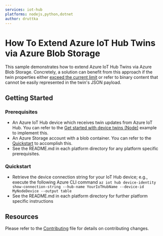 ```yaml
---
services: iot-hub 
platforms: nodejs,python,dotnet
author: druttka
---
```


# How To Extend Azure IoT Hub Twins via Azure Blob Storage  

This sample demonstrates how to extend Azure IoT Hub Twins via Azure Blob Storage. Concretely, a solution can benefit from this approach if the twin properties either [exceed the current limit](https://feedback.azure.com/forums/907045-azure-iot-edge/suggestions/33583492-iot-hub-device-and-module-twins-limit) or refer to binary content that cannot be easily represented in the twin's JSON payload.

## Getting Started

### Prerequisites

- An Azure IoT Hub device which receives twin updates from Azure IoT Hub. You can refer to the [Get started with device twins (Node)](https://docs.microsoft.com/en-us/azure/iot-hub/iot-hub-node-node-twin-getstarted) example to implement this.
- An Azure Storage account with a blob container. You can refer to the [Quickstart](https://docs.microsoft.com/en-us/azure/storage/blobs/storage-quickstart-blobs-nodejs) to accomplish this.
- See the README.md in each platform directory for any platform specific prerequisites.

### Quickstart
- Retrieve the device connection string for your IoT Hub device; e.g., execute the following Azure CLI command `az iot hub device-identity show-connection-string --hub-name YourIoTHubName --device-id MyNodeDevice --output table`
- See the README.md in each platform directory for further platform specific instructions

## Resources 

Please refer to the [Contributing](CONTRIBUTING.md) file for details on contributing changes.